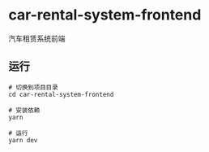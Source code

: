 # car-rental-system-frontend
汽车租赁系统前端

## 运行
```
# 切换到项目目录
cd car-rental-system-frontend

# 安装依赖
yarn

# 运行
yarn dev
```